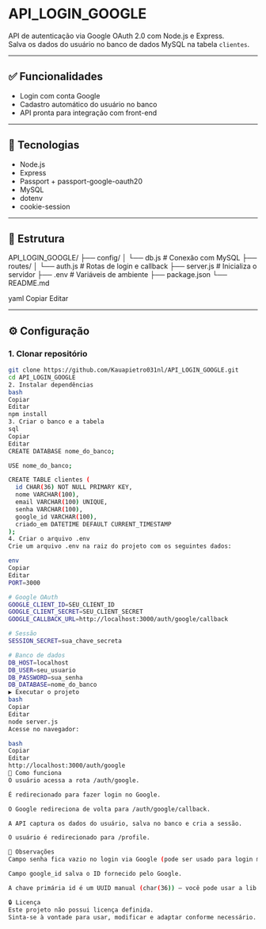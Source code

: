 # API_LOGIN_GOOGLE

API de autenticação via Google OAuth 2.0 com Node.js e Express.  
Salva os dados do usuário no banco de dados MySQL na tabela `clientes`.

---

## ✅ Funcionalidades

- Login com conta Google
- Cadastro automático do usuário no banco
- API pronta para integração com front-end

---

## 🧰 Tecnologias

- Node.js
- Express
- Passport + passport-google-oauth20
- MySQL
- dotenv
- cookie-session

---

## 📁 Estrutura

API_LOGIN_GOOGLE/
├── config/
│ └── db.js # Conexão com MySQL
├── routes/
│ └── auth.js # Rotas de login e callback
├── server.js # Inicializa o servidor
├── .env # Variáveis de ambiente
├── package.json
└── README.md

yaml
Copiar
Editar

---

## ⚙️ Configuração

### 1. Clonar repositório

```bash
git clone https://github.com/Kauapietro031nl/API_LOGIN_GOOGLE.git
cd API_LOGIN_GOOGLE
2. Instalar dependências
bash
Copiar
Editar
npm install
3. Criar o banco e a tabela
sql
Copiar
Editar
CREATE DATABASE nome_do_banco;

USE nome_do_banco;

CREATE TABLE clientes (
  id CHAR(36) NOT NULL PRIMARY KEY,
  nome VARCHAR(100),
  email VARCHAR(100) UNIQUE,
  senha VARCHAR(100),
  google_id VARCHAR(100),
  criado_em DATETIME DEFAULT CURRENT_TIMESTAMP
);
4. Criar o arquivo .env
Crie um arquivo .env na raiz do projeto com os seguintes dados:

env
Copiar
Editar
PORT=3000

# Google OAuth
GOOGLE_CLIENT_ID=SEU_CLIENT_ID
GOOGLE_CLIENT_SECRET=SEU_CLIENT_SECRET
GOOGLE_CALLBACK_URL=http://localhost:3000/auth/google/callback

# Sessão
SESSION_SECRET=sua_chave_secreta

# Banco de dados
DB_HOST=localhost
DB_USER=seu_usuario
DB_PASSWORD=sua_senha
DB_DATABASE=nome_do_banco
▶️ Executar o projeto
bash
Copiar
Editar
node server.js
Acesse no navegador:

bash
Copiar
Editar
http://localhost:3000/auth/google
🔁 Como funciona
O usuário acessa a rota /auth/google.

É redirecionado para fazer login no Google.

O Google redireciona de volta para /auth/google/callback.

A API captura os dados do usuário, salva no banco e cria a sessão.

O usuário é redirecionado para /profile.

📌 Observações
Campo senha fica vazio no login via Google (pode ser usado para login manual no futuro).

Campo google_id salva o ID fornecido pelo Google.

A chave primária id é um UUID manual (char(36)) — você pode usar a lib uuid para gerar.

🔒 Licença
Este projeto não possui licença definida.
Sinta-se à vontade para usar, modificar e adaptar conforme necessário.
